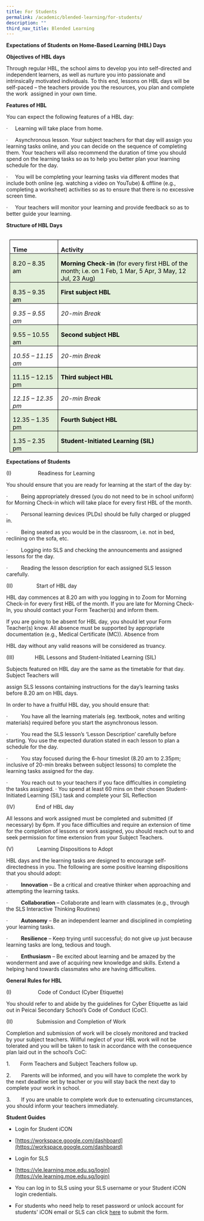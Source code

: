 ```yaml
---
title: For Students
permalink: /academic/blended-learning/for-students/
description: ""
third_nav_title: Blended Learning
---
```

**Expectations of Students on Home-Based Learning (HBL) Days**

**Objectives of HBL days**

Through regular HBL, the school aims to develop you into self-directed and independent learners, as well as nurture you into passionate and intrinsically motivated individuals. To this end, lessons on HBL days will be self-paced – the teachers provide you the resources, you plan and complete the work &nbsp;assigned in your own time.

**Features of HBL**

You can expect the following features of a HBL day:

·&nbsp;&nbsp;&nbsp;&nbsp;&nbsp;Learning will take place from home.

·&nbsp;&nbsp;&nbsp;&nbsp;&nbsp;Asynchronous lesson. Your subject teachers for that day will assign you learning tasks online, and you can decide on the sequence of completing them. Your teachers will also recommend the duration of time you should spend on the learning tasks so as to help you better plan your learning schedule for the day.

·&nbsp;&nbsp;&nbsp;&nbsp;&nbsp;You will be completing your learning tasks via different modes that include both online (eg. watching a video on YouTube) &amp; offline (e.g., completing a worksheet) activities so as to ensure that there is no excessive screen time.

·&nbsp;&nbsp;&nbsp;&nbsp;&nbsp;Your teachers will monitor your learning and provide feedback so as to better guide your learning.

**Structure of HBL Days**

<table style="border-collapse:collapse;border:none;mso-border-alt:solid windowtext .5pt;
 mso-table-overlap:never;mso-yfti-tbllook:1184;mso-table-lspace:9.0pt;
 margin-left:6.75pt;mso-table-rspace:9.0pt;margin-right:6.75pt;mso-table-anchor-vertical:
 paragraph;mso-table-anchor-horizontal:column;mso-table-left:left;mso-table-top:
 .05pt;mso-padding-alt:0in 5.4pt 0in 5.4pt" align="left" cellpadding="0" cellspacing="0" border="1" class="MsoTableGrid"><tbody><tr style="mso-yfti-irow:0;mso-yfti-firstrow:yes;height:12.6pt"><td style="width:94.25pt;border:solid windowtext 1.0pt;
  mso-border-alt:solid windowtext .5pt;padding:0in 5.4pt 0in 5.4pt;height:12.6pt" valign="top" width="126"><p style="margin-bottom:0in;line-height:normal;mso-element:
  frame;mso-element-frame-hspace:9.0pt;mso-element-wrap:around;mso-element-anchor-vertical:
  paragraph;mso-element-anchor-horizontal:column;mso-element-top:.05pt;
  mso-height-rule:exactly" class="MsoNormal"><b>Time</b></p></td><td style="width:4.25in;border:solid windowtext 1.0pt;
  border-left:none;mso-border-left-alt:solid windowtext .5pt;mso-border-alt:
  solid windowtext .5pt;padding:0in 5.4pt 0in 5.4pt;height:12.6pt" valign="top" width="408"><p style="margin-bottom:0in;line-height:normal;mso-element:
  frame;mso-element-frame-hspace:9.0pt;mso-element-wrap:around;mso-element-anchor-vertical:
  paragraph;mso-element-anchor-horizontal:column;mso-element-top:.05pt;
  mso-height-rule:exactly" class="MsoNormal"><b>Activity</b></p></td></tr><tr style="mso-yfti-irow:1;height:12.6pt"><td style="width:94.25pt;border:solid windowtext 1.0pt;
  border-top:none;mso-border-top-alt:solid windowtext .5pt;mso-border-alt:solid windowtext .5pt;
  background:#E2EFD9;mso-background-themecolor:accent6;mso-background-themetint:
  51;padding:0in 5.4pt 0in 5.4pt;height:12.6pt" valign="top" width="126"><p style="margin-bottom:0in;line-height:normal;mso-element:
  frame;mso-element-frame-hspace:9.0pt;mso-element-wrap:around;mso-element-anchor-vertical:
  paragraph;mso-element-anchor-horizontal:column;mso-element-top:.05pt;
  mso-height-rule:exactly" class="MsoNormal"><span style="color:black;mso-color-alt:windowtext">8.20 – 8.35 am</span></p></td><td style="width:4.25in;border-top:none;border-left:
  none;border-bottom:solid windowtext 1.0pt;border-right:solid windowtext 1.0pt;
  mso-border-top-alt:solid windowtext .5pt;mso-border-left-alt:solid windowtext .5pt;
  mso-border-alt:solid windowtext .5pt;background:#E2EFD9;mso-background-themecolor:
  accent6;mso-background-themetint:51;padding:0in 5.4pt 0in 5.4pt;height:12.6pt" valign="top" width="408"><p style="margin-bottom:0in;line-height:normal;mso-element:
  frame;mso-element-frame-hspace:9.0pt;mso-element-wrap:around;mso-element-anchor-vertical:
  paragraph;mso-element-anchor-horizontal:column;mso-element-top:.05pt;
  mso-height-rule:exactly" class="MsoNormal"><b><span style="color:black;mso-color-alt:windowtext">Morning Check-in </span></b><span style="color:black;mso-color-alt:windowtext">(for every first HBL of the month; i.e. on 1 Feb, 1 Mar, 5 Apr, 3 May, 12 Jul, 23 Aug)</span><b></b></p></td></tr><tr style="mso-yfti-irow:2;height:6.7pt"><td style="width:94.25pt;border:solid windowtext 1.0pt;
  border-top:none;mso-border-top-alt:solid windowtext .5pt;mso-border-alt:solid windowtext .5pt;
  background:#E2EFD9;mso-background-themecolor:accent6;mso-background-themetint:
  51;padding:0in 5.4pt 0in 5.4pt;height:6.7pt" valign="top" width="126"><p style="margin-bottom:0in;line-height:normal;mso-element:
  frame;mso-element-frame-hspace:9.0pt;mso-element-wrap:around;mso-element-anchor-vertical:
  paragraph;mso-element-anchor-horizontal:column;mso-element-top:.05pt;
  mso-height-rule:exactly" class="MsoNormal"><span style="color:black;mso-color-alt:windowtext">8.35 – 9.35 am</span></p></td><td style="width:4.25in;border-top:none;border-left:
  none;border-bottom:solid windowtext 1.0pt;border-right:solid windowtext 1.0pt;
  mso-border-top-alt:solid windowtext .5pt;mso-border-left-alt:solid windowtext .5pt;
  mso-border-alt:solid windowtext .5pt;background:#E2EFD9;mso-background-themecolor:
  accent6;mso-background-themetint:51;padding:0in 5.4pt 0in 5.4pt;height:6.7pt" valign="top" width="408"><p style="margin-bottom:0in;line-height:normal;mso-element:
  frame;mso-element-frame-hspace:9.0pt;mso-element-wrap:around;mso-element-anchor-vertical:
  paragraph;mso-element-anchor-horizontal:column;mso-element-top:.05pt;
  mso-height-rule:exactly" class="MsoNormal"><b><span style="color:black;mso-color-alt:windowtext">First subject HBL</span></b></p></td></tr><tr style="mso-yfti-irow:3;height:6.7pt"><td style="width:94.25pt;border:solid windowtext 1.0pt;
  border-top:none;mso-border-top-alt:solid windowtext .5pt;mso-border-alt:solid windowtext .5pt;
  padding:0in 5.4pt 0in 5.4pt;height:6.7pt" valign="top" width="126"><p style="margin-bottom:0in;line-height:normal;mso-element:
  frame;mso-element-frame-hspace:9.0pt;mso-element-wrap:around;mso-element-anchor-vertical:
  paragraph;mso-element-anchor-horizontal:column;mso-element-top:.05pt;
  mso-height-rule:exactly" class="MsoNormal"><i>9.35 – 9.55 am</i></p></td><td style="width:4.25in;border-top:none;border-left:
  none;border-bottom:solid windowtext 1.0pt;border-right:solid windowtext 1.0pt;
  mso-border-top-alt:solid windowtext .5pt;mso-border-left-alt:solid windowtext .5pt;
  mso-border-alt:solid windowtext .5pt;padding:0in 5.4pt 0in 5.4pt;height:6.7pt" valign="top" width="408"><p style="margin-bottom:0in;line-height:normal;mso-element:
  frame;mso-element-frame-hspace:9.0pt;mso-element-wrap:around;mso-element-anchor-vertical:
  paragraph;mso-element-anchor-horizontal:column;mso-element-top:.05pt;
  mso-height-rule:exactly" class="MsoNormal"><i>20-min Break</i></p></td></tr><tr style="mso-yfti-irow:4;height:6.7pt"><td style="width:94.25pt;border:solid windowtext 1.0pt;
  border-top:none;mso-border-top-alt:solid windowtext .5pt;mso-border-alt:solid windowtext .5pt;
  background:#E2EFD9;mso-background-themecolor:accent6;mso-background-themetint:
  51;padding:0in 5.4pt 0in 5.4pt;height:6.7pt" valign="top" width="126"><p style="margin-bottom:0in;line-height:normal;mso-element:
  frame;mso-element-frame-hspace:9.0pt;mso-element-wrap:around;mso-element-anchor-vertical:
  paragraph;mso-element-anchor-horizontal:column;mso-element-top:.05pt;
  mso-height-rule:exactly" class="MsoNormal"><span style="color:black;mso-color-alt:windowtext">9.55 – 10.55 am</span></p></td><td style="width:4.25in;border-top:none;border-left:
  none;border-bottom:solid windowtext 1.0pt;border-right:solid windowtext 1.0pt;
  mso-border-top-alt:solid windowtext .5pt;mso-border-left-alt:solid windowtext .5pt;
  mso-border-alt:solid windowtext .5pt;background:#E2EFD9;mso-background-themecolor:
  accent6;mso-background-themetint:51;padding:0in 5.4pt 0in 5.4pt;height:6.7pt" valign="top" width="408"><p style="margin-bottom:0in;line-height:normal;mso-element:
  frame;mso-element-frame-hspace:9.0pt;mso-element-wrap:around;mso-element-anchor-vertical:
  paragraph;mso-element-anchor-horizontal:column;mso-element-top:.05pt;
  mso-height-rule:exactly" class="MsoNormal"><b><span style="color:black;mso-color-alt:windowtext">Second subject HBL</span></b></p></td></tr><tr style="mso-yfti-irow:5;height:6.7pt"><td style="width:94.25pt;border:solid windowtext 1.0pt;
  border-top:none;mso-border-top-alt:solid windowtext .5pt;mso-border-alt:solid windowtext .5pt;
  padding:0in 5.4pt 0in 5.4pt;height:6.7pt" valign="top" width="126"><p style="margin-bottom:0in;line-height:normal;mso-element:
  frame;mso-element-frame-hspace:9.0pt;mso-element-wrap:around;mso-element-anchor-vertical:
  paragraph;mso-element-anchor-horizontal:column;mso-element-top:.05pt;
  mso-height-rule:exactly" class="MsoNormal"><i>10.55 – 11.15 am</i></p></td><td style="width:4.25in;border-top:none;border-left:
  none;border-bottom:solid windowtext 1.0pt;border-right:solid windowtext 1.0pt;
  mso-border-top-alt:solid windowtext .5pt;mso-border-left-alt:solid windowtext .5pt;
  mso-border-alt:solid windowtext .5pt;padding:0in 5.4pt 0in 5.4pt;height:6.7pt" valign="top" width="408"><p style="margin-bottom:0in;line-height:normal;mso-element:
  frame;mso-element-frame-hspace:9.0pt;mso-element-wrap:around;mso-element-anchor-vertical:
  paragraph;mso-element-anchor-horizontal:column;mso-element-top:.05pt;
  mso-height-rule:exactly" class="MsoNormal"><i>20-min Break</i></p></td></tr><tr style="mso-yfti-irow:6;height:6.7pt"><td style="width:94.25pt;border:solid windowtext 1.0pt;
  border-top:none;mso-border-top-alt:solid windowtext .5pt;mso-border-alt:solid windowtext .5pt;
  background:#E2EFD9;mso-background-themecolor:accent6;mso-background-themetint:
  51;padding:0in 5.4pt 0in 5.4pt;height:6.7pt" valign="top" width="126"><p style="margin-bottom:0in;line-height:normal;mso-element:
  frame;mso-element-frame-hspace:9.0pt;mso-element-wrap:around;mso-element-anchor-vertical:
  paragraph;mso-element-anchor-horizontal:column;mso-element-top:.05pt;
  mso-height-rule:exactly" class="MsoNormal"><span style="color:black;mso-color-alt:windowtext">11.15 – 12.15 pm</span></p></td><td style="width:4.25in;border-top:none;border-left:
  none;border-bottom:solid windowtext 1.0pt;border-right:solid windowtext 1.0pt;
  mso-border-top-alt:solid windowtext .5pt;mso-border-left-alt:solid windowtext .5pt;
  mso-border-alt:solid windowtext .5pt;background:#E2EFD9;mso-background-themecolor:
  accent6;mso-background-themetint:51;padding:0in 5.4pt 0in 5.4pt;height:6.7pt" valign="top" width="408"><p style="margin-bottom:0in;line-height:normal;mso-element:
  frame;mso-element-frame-hspace:9.0pt;mso-element-wrap:around;mso-element-anchor-vertical:
  paragraph;mso-element-anchor-horizontal:column;mso-element-top:.05pt;
  mso-height-rule:exactly" class="MsoNormal"><b><span style="color:black;mso-color-alt:windowtext">Third subject HBL</span></b></p></td></tr><tr style="mso-yfti-irow:7;height:6.7pt"><td style="width:94.25pt;border:solid windowtext 1.0pt;
  border-top:none;mso-border-top-alt:solid windowtext .5pt;mso-border-alt:solid windowtext .5pt;
  padding:0in 5.4pt 0in 5.4pt;height:6.7pt" valign="top" width="126"><p style="margin-bottom:0in;line-height:normal;mso-element:
  frame;mso-element-frame-hspace:9.0pt;mso-element-wrap:around;mso-element-anchor-vertical:
  paragraph;mso-element-anchor-horizontal:column;mso-element-top:.05pt;
  mso-height-rule:exactly" class="MsoNormal"><i>12.15 – 12.35 pm</i></p></td><td style="width:4.25in;border-top:none;border-left:
  none;border-bottom:solid windowtext 1.0pt;border-right:solid windowtext 1.0pt;
  mso-border-top-alt:solid windowtext .5pt;mso-border-left-alt:solid windowtext .5pt;
  mso-border-alt:solid windowtext .5pt;padding:0in 5.4pt 0in 5.4pt;height:6.7pt" valign="top" width="408"><p style="margin-bottom:0in;line-height:normal;mso-element:
  frame;mso-element-frame-hspace:9.0pt;mso-element-wrap:around;mso-element-anchor-vertical:
  paragraph;mso-element-anchor-horizontal:column;mso-element-top:.05pt;
  mso-height-rule:exactly" class="MsoNormal"><i>20-min Break<b></b></i></p></td></tr><tr style="mso-yfti-irow:8;height:6.7pt"><td style="width:94.25pt;border:solid windowtext 1.0pt;
  border-top:none;mso-border-top-alt:solid windowtext .5pt;mso-border-alt:solid windowtext .5pt;
  background:#E2EFD9;mso-background-themecolor:accent6;mso-background-themetint:
  51;padding:0in 5.4pt 0in 5.4pt;height:6.7pt" valign="top" width="126"><p style="margin-bottom:0in;line-height:normal;mso-element:
  frame;mso-element-frame-hspace:9.0pt;mso-element-wrap:around;mso-element-anchor-vertical:
  paragraph;mso-element-anchor-horizontal:column;mso-element-top:.05pt;
  mso-height-rule:exactly" class="MsoNormal"><span style="color:black;mso-color-alt:windowtext">12.35 – 1.35 pm</span></p></td><td style="width:4.25in;border-top:none;border-left:
  none;border-bottom:solid windowtext 1.0pt;border-right:solid windowtext 1.0pt;
  mso-border-top-alt:solid windowtext .5pt;mso-border-left-alt:solid windowtext .5pt;
  mso-border-alt:solid windowtext .5pt;background:#E2EFD9;mso-background-themecolor:
  accent6;mso-background-themetint:51;padding:0in 5.4pt 0in 5.4pt;height:6.7pt" valign="top" width="408"><p style="margin-bottom:0in;line-height:normal;mso-element:
  frame;mso-element-frame-hspace:9.0pt;mso-element-wrap:around;mso-element-anchor-vertical:
  paragraph;mso-element-anchor-horizontal:column;mso-element-top:.05pt;
  mso-height-rule:exactly" class="MsoNormal"><b><span style="color:black;mso-color-alt:windowtext">Fourth Subject HBL</span></b></p></td></tr><tr style="mso-yfti-irow:9;mso-yfti-lastrow:yes;height:12.15pt"><td style="width:94.25pt;border:solid windowtext 1.0pt;
  border-top:none;mso-border-top-alt:solid windowtext .5pt;mso-border-alt:solid windowtext .5pt;
  background:#E2EFD9;mso-background-themecolor:accent6;mso-background-themetint:
  51;padding:0in 5.4pt 0in 5.4pt;height:12.15pt" valign="top" width="126"><p style="margin-bottom:0in;line-height:normal;mso-element:
  frame;mso-element-frame-hspace:9.0pt;mso-element-wrap:around;mso-element-anchor-vertical:
  paragraph;mso-element-anchor-horizontal:column;mso-element-top:.05pt;
  mso-height-rule:exactly" class="MsoNormal"><span style="color:black;mso-color-alt:windowtext">1.35 – 2.35 pm</span></p></td><td style="width:4.25in;border-top:none;border-left:
  none;border-bottom:solid windowtext 1.0pt;border-right:solid windowtext 1.0pt;
  mso-border-top-alt:solid windowtext .5pt;mso-border-left-alt:solid windowtext .5pt;
  mso-border-alt:solid windowtext .5pt;background:#E2EFD9;mso-background-themecolor:
  accent6;mso-background-themetint:51;padding:0in 5.4pt 0in 5.4pt;height:12.15pt" valign="top" width="408"><p style="margin-bottom:0in;line-height:normal;mso-element:
  frame;mso-element-frame-hspace:9.0pt;mso-element-wrap:around;mso-element-anchor-vertical:
  paragraph;mso-element-anchor-horizontal:column;mso-element-top:.05pt;
  mso-height-rule:exactly" class="MsoNormal"><b><span style="color:black;mso-color-alt:windowtext">Student-Initiated Learning (SIL)</span></b></p></td></tr></tbody></table>

**Expectations of Students**

(I)&nbsp;&nbsp;&nbsp;&nbsp;&nbsp;&nbsp;&nbsp;&nbsp;&nbsp;&nbsp;&nbsp;&nbsp;&nbsp;&nbsp;&nbsp;&nbsp;&nbsp; Readiness for Learning

You should ensure that you are ready for learning at the start of the day by:

·&nbsp;&nbsp;&nbsp;&nbsp;&nbsp;&nbsp;&nbsp;&nbsp; Being appropriately dressed (you do not need to be in school uniform) for Morning Check-in which will take place for every first HBL of the month.

·&nbsp;&nbsp;&nbsp;&nbsp;&nbsp;&nbsp;&nbsp;&nbsp; Personal learning devices (PLDs) should be fully charged or plugged in.

·&nbsp;&nbsp;&nbsp;&nbsp;&nbsp;&nbsp;&nbsp;&nbsp; Being seated as you would be in the classroom, i.e. not in bed, reclining on the sofa, etc.

·&nbsp;&nbsp;&nbsp;&nbsp;&nbsp;&nbsp;&nbsp;&nbsp; Logging into SLS and checking the announcements and assigned lessons for the day.

·&nbsp;&nbsp;&nbsp;&nbsp;&nbsp;&nbsp;&nbsp;&nbsp; Reading the lesson description for each assigned SLS lesson carefully.

(II)&nbsp;&nbsp;&nbsp;&nbsp;&nbsp;&nbsp;&nbsp;&nbsp;&nbsp;&nbsp;&nbsp;&nbsp;&nbsp;&nbsp;&nbsp; Start of HBL day

HBL day commences at 8.20 am with you logging in to Zoom for Morning Check-in for every first HBL of the month. If you are late for Morning Check-In, you should contact your Form Teacher(s) and inform them.

If you are going to be absent for HBL day, you should let your Form Teacher(s) know. All absence must be supported by appropriate documentation (e.g., Medical Certificate (MC)). Absence from

HBL day without any valid reasons will be considered as truancy.

(III)&nbsp;&nbsp;&nbsp;&nbsp;&nbsp;&nbsp;&nbsp;&nbsp;&nbsp;&nbsp;&nbsp;&nbsp;&nbsp; HBL Lessons and Student-Initiated Learning (SIL)

Subjects featured on HBL day are the same as the timetable for that day. Subject Teachers will

assign SLS lessons containing instructions for the day’s learning tasks before 8.20 am on HBL days.

In order to have a fruitful HBL day, you should ensure that:

·&nbsp;&nbsp;&nbsp;&nbsp;&nbsp;&nbsp;&nbsp;&nbsp; You have all the learning materials (eg. textbook, notes and writing materials) required before you start the asynchronous lesson.

·&nbsp;&nbsp;&nbsp;&nbsp;&nbsp;&nbsp;&nbsp;&nbsp; You read the SLS lesson’s ‘Lesson Description’ carefully before starting. You use the expected duration stated in each lesson to plan a schedule for the day.

·&nbsp;&nbsp;&nbsp;&nbsp;&nbsp;&nbsp;&nbsp;&nbsp; You stay focused during the 6-hour timeslot (8.20 am to 2.35pm; inclusive of 20-min breaks between subject lessons) to complete the learning tasks assigned for the day.

·&nbsp;&nbsp;&nbsp;&nbsp;&nbsp;&nbsp;&nbsp;&nbsp; You reach out to your teachers if you face difficulties in completing the tasks assigned. · You spend at least 60 mins on their chosen Student-Initiated Learning (SIL) task and complete your SIL Reflection

(IV)&nbsp;&nbsp;&nbsp;&nbsp;&nbsp;&nbsp;&nbsp;&nbsp;&nbsp;&nbsp;&nbsp;&nbsp;&nbsp; End of HBL day

All lessons and work assigned must be completed and submitted (if necessary) by 6pm. If you face difficulties and require an extension of time for the completion of lessons or work assigned, you should reach out to and seek permission for time extension from your Subject Teachers.

(V)&nbsp;&nbsp;&nbsp;&nbsp;&nbsp;&nbsp;&nbsp;&nbsp;&nbsp;&nbsp;&nbsp;&nbsp;&nbsp;&nbsp;&nbsp; Learning Dispositions to Adopt

HBL days and the learning tasks are designed to encourage self-directedness in you. The following are some positive learning dispositions that you should adopt:

·&nbsp;&nbsp;&nbsp;&nbsp;&nbsp;&nbsp;&nbsp;&nbsp; **Innovation** – Be a critical and creative thinker when approaching and attempting the learning tasks.

·&nbsp;&nbsp;&nbsp;&nbsp;&nbsp;&nbsp;&nbsp;&nbsp; **Collaboration** – Collaborate and learn with classmates (e.g., through the SLS Interactive Thinking Routines)

·&nbsp;&nbsp;&nbsp;&nbsp;&nbsp;&nbsp;&nbsp;&nbsp; **Autonomy** – Be an independent learner and disciplined in completing your learning tasks.

·&nbsp;&nbsp;&nbsp;&nbsp;&nbsp;&nbsp;&nbsp;&nbsp; **Resilience** – Keep trying until successful; do not give up just because learning tasks are long, tedious and tough.

·&nbsp;&nbsp;&nbsp;&nbsp;&nbsp;&nbsp;&nbsp;&nbsp; **Enthusiasm** – Be excited about learning and be amazed by the wonderment and awe of acquiring new knowledge and skills. Extend a helping hand towards classmates who are having difficulties.

**General Rules for HBL**

(I)&nbsp;&nbsp;&nbsp;&nbsp;&nbsp;&nbsp;&nbsp;&nbsp;&nbsp;&nbsp;&nbsp;&nbsp;&nbsp;&nbsp;&nbsp;&nbsp;&nbsp; Code of Conduct (Cyber Etiquette)

You should refer to and abide by the guidelines for Cyber Etiquette as laid out in Peicai Secondary School’s Code of Conduct (CoC).

(II)&nbsp;&nbsp;&nbsp;&nbsp;&nbsp;&nbsp;&nbsp;&nbsp;&nbsp;&nbsp;&nbsp;&nbsp;&nbsp;&nbsp;&nbsp; Submission and Completion of Work

Completion and submission of work will be closely monitored and tracked by your subject teachers. Willful neglect of your HBL work will not be tolerated and you will be taken to task in accordance with the consequence plan laid out in the school’s CoC:

1.&nbsp;&nbsp;&nbsp;&nbsp;&nbsp;&nbsp; Form Teachers and Subject Teachers follow up.

2.&nbsp;&nbsp;&nbsp;&nbsp;&nbsp;&nbsp; Parents will be informed, and you will have to complete the work by the next deadline set by teacher or you will stay back the next day to complete your work in school.

3.&nbsp;&nbsp;&nbsp;&nbsp;&nbsp;&nbsp; If you are unable to complete work due to extenuating circumstances, you should inform your teachers immediately.

**Student Guides**

*   Login for Student iCON

*   [https://workspace.google.com/dashboard](https://workspace.google.com/dashboard)

*   Login for SLS

*   [https://vle.learning.moe.edu.sg/login](https://vle.learning.moe.edu.sg/login)
*   You can log in to SLS using your SLS username or your Student iCON login credentials.

*   For students who need help to reset password or unlock account for students' iCON email or SLS can click&nbsp;[here](https://www.form.gov.sg/610c7f6b22cd6800125e3a6a)&nbsp;to submit the form.